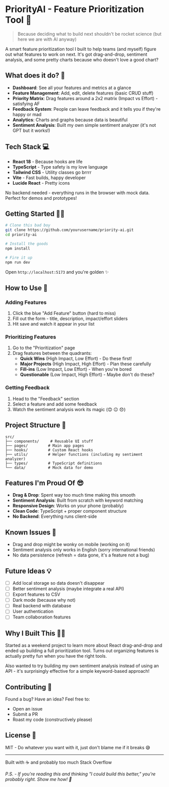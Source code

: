 # PriorityAI - Feature Prioritization Tool 🚀

> Because deciding what to build next shouldn't be rocket science (but here we are with AI anyway)

A smart feature prioritization tool I built to help teams (and myself) figure out what features to work on next. It's got drag-and-drop, sentiment analysis, and some pretty charts because who doesn't love a good chart?

## What does it do? 🤔

- **Dashboard**: See all your features and metrics at a glance
- **Feature Management**: Add, edit, delete features (basic CRUD stuff)
- **Priority Matrix**: Drag features around a 2x2 matrix (Impact vs Effort) - satisfying AF
- **Feedback System**: People can leave feedback and it tells you if they're happy or mad
- **Analytics**: Charts and graphs because data is beautiful
- **Sentiment Analysis**: Built my own simple sentiment analyzer (it's not GPT but it works!)

## Tech Stack 💻

- **React 18** - Because hooks are life
- **TypeScript** - Type safety is my love language
- **Tailwind CSS** - Utility classes go brrrr
- **Vite** - Fast builds, happy developer
- **Lucide React** - Pretty icons

No backend needed - everything runs in the browser with mock data. Perfect for demos and prototypes!

## Getting Started 🏃‍♂️

```bash
# Clone this bad boy
git clone https://github.com/yourusername/priority-ai.git
cd priority-ai

# Install the goods
npm install

# Fire it up
npm run dev
```

Open `http://localhost:5173` and you're golden ✨

## How to Use 📖

### Adding Features
1. Click the blue "Add Feature" button (hard to miss)
2. Fill out the form - title, description, impact/effort sliders
3. Hit save and watch it appear in your list

### Prioritizing Features
1. Go to the "Prioritization" page
2. Drag features between the quadrants:
   - **Quick Wins** (High Impact, Low Effort) - Do these first!
   - **Major Projects** (High Impact, High Effort) - Plan these carefully
   - **Fill-ins** (Low Impact, Low Effort) - When you're bored
   - **Questionable** (Low Impact, High Effort) - Maybe don't do these?

### Getting Feedback
1. Head to the "Feedback" section
2. Select a feature and add some feedback
3. Watch the sentiment analysis work its magic (😊 😐 😞)

## Project Structure 📁

```
src/
├── components/     # Reusable UI stuff
├── pages/         # Main app pages
├── hooks/         # Custom React hooks
├── utils/         # Helper functions (including my sentiment analyzer)
├── types/         # TypeScript definitions
└── data/          # Mock data for demo
```

## Features I'm Proud Of 😎

- **Drag & Drop**: Spent way too much time making this smooth
- **Sentiment Analysis**: Built from scratch with keyword matching
- **Responsive Design**: Works on your phone (probably)
- **Clean Code**: TypeScript + proper component structure
- **No Backend**: Everything runs client-side

## Known Issues 🐛

- Drag and drop might be wonky on mobile (working on it)
- Sentiment analysis only works in English (sorry international friends)
- No data persistence (refresh = data gone, it's a feature not a bug)

## Future Ideas 💡

- [ ] Add local storage so data doesn't disappear
- [ ] Better sentiment analysis (maybe integrate a real API)
- [ ] Export features to CSV
- [ ] Dark mode (because why not)
- [ ] Real backend with database
- [ ] User authentication
- [ ] Team collaboration features

## Why I Built This 🤷‍♂️

Started as a weekend project to learn more about React drag-and-drop and ended up building a full prioritization tool. Turns out organizing features is actually pretty fun when you have the right tools.

Also wanted to try building my own sentiment analysis instead of using an API - it's surprisingly effective for a simple keyword-based approach!

## Contributing 🤝

Found a bug? Have an idea? Feel free to:
- Open an issue
- Submit a PR
- Roast my code (constructively please)

## License 📄

MIT - Do whatever you want with it, just don't blame me if it breaks 😅

---

Built with ☕ and probably too much Stack Overflow

*P.S. - If you're reading this and thinking "I could build this better," you're probably right. Show me how! 🚀*

